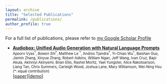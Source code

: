 ```yaml
---
layout: archive
title: "Selected Publications"
permalink: /publications/
author_profile: true
---
```


For a full list of publications, please refer to [my Google Scholar Profile](https://scholar.google.com/citations?user=xqyoorYAAAAJ&hl=en)

- [**Audiobox: Unified Audio Generation with Natural Language Prompts**](https://arxiv.org/abs/2312.15821)
<br/><span style="font-size:0.8em">Apoorv Vyas<sup>\*</sup>, *Bowen Shi*<sup>\*</sup>, Matthew Le <sup>\*</sup>, Andros Tjandra<sup>\*</sup>, Yi-Chiao Wu<sup>\*</sup>, Baishan Guo, Jiemin Zhang, Xinyue Zhang, Robert Adkins, William Ngan, Jeff Wang, Ivan Cruz, Bapi Akula, Akinniyi Akinyemi, Brian Ellis, Rashel Moritz, Yael Yungster, Alice Rakotoarison, Liang Tan, Chris Summers, Carleigh Wood, Joshua Lane, Mary Williamson, Wei-Ning Hsu (\*: equal contribution)</span>
<br/>[[paper](https://arxiv.org/abs/2312.15821)][[demo](https://audiobox.metademolab.com/)] 

<!-- - [**Scaling Autoregressive Multi-Modal Models: Pretraining and Instruction Tuning**](https://arxiv.org/abs/2309.02591) -->

<!-- Lili Yu<sup>\*</sup>, *Bowen Shi*<sup>\*</sup>, Ramakanth Pasunuru<sup>*</sup>, Benjamin Muller, Olga Golovneva, Tianlu Wang, Arun Babu, Binh Tang, Brian Karrer, Shelly Sheynin, Candace Ross, Adam Polyak, Russell Howes, Vasu Sharma, Puxin Xu, Hovhannes Tamoyan, Oron Ashual, Uriel Singer, Shang-Wen Li, Susan Zhang, Richard James, Gargi Ghosh, Yaniv Taigman, Maryam Fazel-Zarandi, Asli Celikyilmaz, Luke Zettlemoyer, Armen Aghajanyan<sup>*</sup> (*: equal contribution) -->

<!-- arxiv:2309.02591  -->

<!-- [[paper](https://arxiv.org/abs/2309.02591)]  -->

<!-- - [**Voicebox: Text-Guided Multilingual Universal Speech Generation at Scale**](https://arxiv.org/abs/2306.15687) -->

<!-- Matthew Le<sup>*</sup>, Apoorv Vyas<sup>*</sup>, *Bowen Shi*<sup>*</sup>, Brian Karrer<sup>*</sup>, Leda Sari, Rashel Moritz, Mary Williamson, Vimal Manohar, Yossi Adi, Jay Mahadeokar, Wei-Ning Hsu<sup>*</sup>  (*: equal contribution) -->

<!-- NeurIPS 2023 -->

<!-- [[paper](https://arxiv.org/abs/2306.15687)][[demo](https://voicebox.metademolab.com/)]  -->

<!-- - [**Scaling Speech Technology to 1,000+ Languages**](https://arxiv.org/abs/2305.13516) -->

<!-- Vineel Pratap<sup>*</sup>, Andros Tjandra<sup>*</sup>, *Bowen Shi*<sup>*</sup>, Paden Tomasello, Arun Babu, Sayani Kundu, Ali Elkahky, Zhaoheng Ni, Apoorv Vyas, Maryam Fazel-Zarandi, Alexei Baevski, Yossi Adi, Xiaohui Zhang, Wei-Ning Hsu, Alexis Conneau, Michael Auli<sup>*</sup> (*: core team) -->

<!-- arxiv:2305.13516 -->

<!-- [[paper](https://arxiv.org/abs/2305.13516)][[code](https://github.com/pytorch/fairseq/tree/master/examples/mms)]  -->

<!-- - [**Learning Audio-Visual Speech Representation by Masked Multimodal Cluster Prediction**](https://arxiv.org/abs/2201.02184) -->

<!-- Bowen Shi, Wei-Ning Hsu, Kushal Lakhotia, Abdelrahman Mohamed -->

<!-- ICLR 2022 -->

<!-- [[paper](https://arxiv.org/abs/2201.02184)][[code](https://github.com/facebookresearch/av_hubert/)]  -->


<!-- {% if author.googlescholar %} -->
<!--   You can also find my articles on <u><a href="{{author.googlescholar}}">my Google Scholar profile</a>.</u> -->
<!-- {% endif %} -->

<!-- {% include base_path %} -->

<!-- {% for post in site.publications reversed %} -->
<!--   {% include archive-single.html %} -->
<!-- {% endfor %} -->
